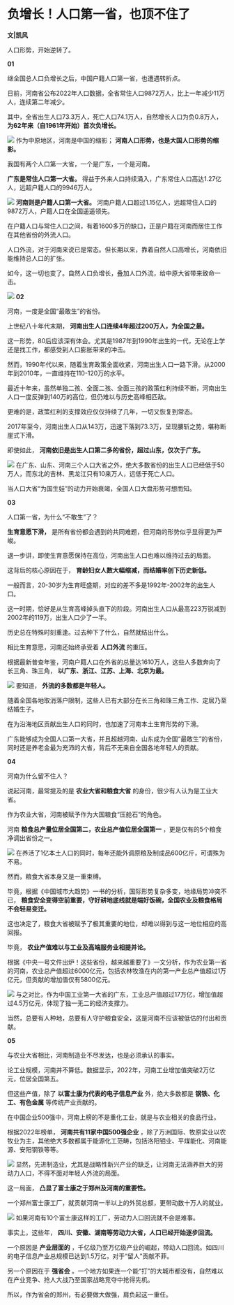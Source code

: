 # 负增长！人口第一省，也顶不住了

**文|凯风**

人口形势，开始逆转了。

**01**

继全国总人口负增长之后，中国户籍人口第一省，也遭遇转折点。

日前，河南省公布2022年人口数据，全省常住人口9872万人，比上一年减少11万人，连续第二年减少。

其中，全省出生人口73.3万人，死亡人口74.1万人，自然增长人口为负0.8万人， **为62年来（自1961年开始）首次负增长。**

![](https://inews.gtimg.com/news_bt/OykD7_KDflLhNsb7HPxE9z7bGJEoM5PhGXmdTjZg_4Q-UAA/1000)
作为中原地区，河南是中国的缩影； **河南人口形势，也是大国人口形势的缩影。**

我国有两个人口第一大省，一个是广东，一个是河南。

**广东是常住人口第一大省。** 得益于外来人口持续涌入，广东常住人口高达1.27亿人，远超户籍人口的9946万人。

![](https://inews.gtimg.com/news_bt/Oaz7rTFll1odhG69FopPHVJNHChyOkEPjJ2zPh2CRGQPAAA/1000)
**河南则是户籍人口第一大省。** 河南户籍人口超过1.15亿人，远超常住人口的9872万人，户籍人口在全国遥遥领先。

在户籍人口与常住人口之间，有着1600多万的缺口，正是户籍在河南而居住工作在其他省份的外流人口。

人口外流，对于河南来说已是常态。但长期以来，靠着自然人口高增长，河南依旧能维持总人口的扩张。

如今，这一切也变了。自然人口负增长，叠加人口外流，给中原大省带来致命一击。

![](https://inews.gtimg.com/newsapp_bt/0/14413509344/1000)
**02**

河南，一度是全国“最敢生”的省份。

上世纪八十年代末期， **河南出生人口连续4年超过200万人，为全国之最。**

这一形势，80后应该深有体会。尤其是1987年到1990年出生的一代，无论在上学还是找工作，都感受到人口膨胀带来的冲击。

然而，1990年代以来，随着生育政策全面收紧，河南出生人口一路下滑。从2000年到2010年，一直维持在110-120万的水平。

最近十年来，虽然单独二孩、全面二孩、全面三孩的政策红利持续不断，河南出生人口一度反弹到140万的高位，但仍难以与历史高峰相匹敌。

更难的是，政策红利的支撑效应仅仅持续了几年，一切又恢复到常态。

2017年至今，河南出生人口从143万，迅速下落到73.3万，呈现腰斩之势，堪称断崖式下滑。

即使如此， **河南依旧是出生人口第二多的省份，超过山东，仅次于广东。**

![](https://inews.gtimg.com/news_bt/O0o4Aq4mfDVTxsgO6-fm2LNVQLbNVV3QXWcazZTNH5CvcAA/1000)
在广东、山东、河南三个人口大省之外，绝大多数省份的出生人口已经低于50万人，而东北的吉林、黑龙江只有10来万人，远低于死亡人口。

当人口大省“为国生娃”的动力开始衰竭，全国人口大盘形势可想而知。

**03**

人口第一省，为什么“不敢生”了？

**生育意愿下滑，** 是所有省份都会遇到的共同难题，但河南的形势似乎显得更为严峻。

退一步讲，即使生育意愿保持在高位，河南出生人口也难以维持过去的局面。

这背后的核心原因在于， **育龄妇女人数大幅缩减，而结婚率创下历史新低。**

一般而言，20-30岁为生育旺盛期，对应的差不多是1992年-2002年的出生人口。

这一时期，恰好是从生育高峰掉头直下的阶段。河南出生人口从最高223万锐减到2002年的119万，出生人口少了一半。

历史总在特殊时刻重逢。过去种下了什么，自然就结出什么。

相比生育意愿，河南还始终承受着 **人口外流** 的重压。

根据最新普查年鉴，河南户籍人口在外省的总量达1610万人，这些人多数奔向了长三角、珠三角， **以广东、浙江、江苏、上海、北京为最。**

![](https://inews.gtimg.com/news_bt/O4FcxFj4oobCou4Lki8ArTR5uK11RO3VjYgZrvCXskiIQAA/1000)
要知道， **外流的多数都是年轻人。**

随着全国各地取消落户限制，这些人已有大部分在长三角和珠三角工作、定居乃至结婚生子。

在为沿海地区贡献出生人口的同时，也加速了河南本土生育形势的下滑。

广东能够成为全国人口第一大省，并且超越河南、山东成为全国“最敢生”的省份，同时还是养老金最为充沛的大省，背后不无来自全国各地年轻人的贡献。

**04**

河南为什么留不住人？

说起河南，最常提及的是 **农业大省和粮食大省** 的身份，很少有人认为是工业大省。

作为农业大省，河南被赋予作为大国粮食“压舱石”的角色。

河南 **粮食总产量位居全国第二，农业总产值位居全国第一** ，更是仅有的5个粮食净调出省份之一。

![](https://inews.gtimg.com/news_bt/OsM3aj2Hj2kOjFN7uPcrnDmZxV6lIFMzVKU53xBFWM4h8AA/1000)
在养活了1亿本土人口的同时，每年还能外调原粮及制成品600亿斤，可谓殊为不易。

然而，粮食大省本身又是一重束缚。

毕竟，根据《中国城市大趋势》一书的分析，国际形势复杂多变，地缘局势冲突不已，
**粮食安全变得空前重要，守好耕地底线就是端好饭碗，全国农业及粮食格局不会轻易变迁。**

这也决定了，粮食大省被赋予了极其重要的地位，却难以得到与这一地位相应的高回报。

毕竟， **农业产值难以与工业及高端服务业相提并论。**

根据《中央一号文件出炉！这些省份，越来越重要了》一文分析，作为农业第一省的河南，农业总产值超过6000亿元，包括农林牧渔在内的第一产业总产值超过1万亿元，但贡献的增加值仅有5800亿元。

![](https://inews.gtimg.com/news_bt/OgumDdPn2-994V4eDkkHknYq1s3FuU3pRJFLYczsYbQCkAA/1000)
与之对比，作为中国工业第一大省的广东，工业总产值超过17万亿，增加值超过4.5万亿元，体现了独一无二的经济支撑力。

当然，总要有人种地，总要有人守护粮食安全，这是河南不应该被低估的付出和贡献。

**05**

与农业大省相比，河南制造业不尽发达，也是必须承认的事实。

论工业规模，河南并不算低。数据显示，2022年，河南工业增加值突破2万亿元，位居全国第五。

但这些产值，除了 **以富士康为代表的电子信息产业** 外，绝大多数都是 **钢铁、化工、有色金属** 等传统产业贡献的。

在中国企业500强中，河南上榜的不是重化工业，就是与农业相关的食品行业。

根据2022年榜单， **河南共有11家中国500强企业**
，除了万洲国际、牧原实业以农牧业为主，其他绝大多数都属于能源化工范畴，包括洛阳钼业、平煤能化、河南能源、安阳钢铁等等。

![](https://inews.gtimg.com/news_bt/OvtyVgGMj7SmoS8Q_ZYvjizvDIUgtMGo0koMMt46VI4YgAA/1000)
显然，先进制造业，尤其是战略性新兴产业的缺乏，让河南无法涵养巨大的劳动力人口，不得不面对年轻人外流的局面。

这一局面， **凸显了富士康之于郑州及河南的重要性。**

一个郑州富士康工厂，就贡献河南一半以上的外贸总额，更带动数十万人的就业。

![](https://inews.gtimg.com/news_bt/OtytpjjDdqBV3p8nk5Xy5j8nU2H1joHJcNo6HP1995i9wAA/1000)
如果河南有10个富士康这样的工厂，劳动力人口回流就不会是难事。

事实上，这些年， **四川、安徽、湖南等劳动力大省，人口已经开始逐步回流。**

一个原因是 **产业层面的** ，千亿级乃至万亿级产业的崛起，带动人口回流。如四川的电子信息产业总规模已达到1.5万亿，对于“留人”贡献不菲。

另一个原因在于 **强省会** 。一个地方如果连一个能“打”的大城市都没有，自然难以在产业竞争、抢人大战乃至国家战略竞夺中抢得先机。

所以，作为省会的郑州，有必要做大做强，肩负起这一重任。

